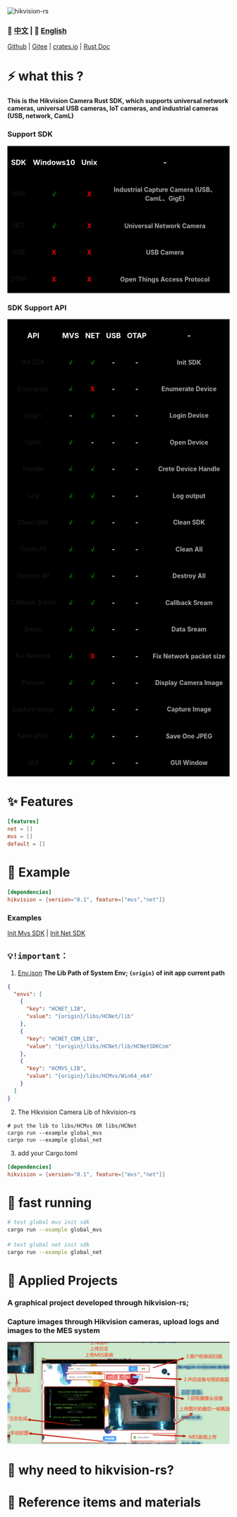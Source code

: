 <img src="public/ico/white_64x64.ico" alt="hikvision-rs"/>

### 📄 [中文](docs/README.zh.md)  | 📄  [English](README.md)
[Github](https://github.com/EternalNight996/hikvision-rs) | [Gitee](https://gitee.com/eternalnight996/hikvision-rs) | [crates.io](https://crates.io/crates/hikvision) | [Rust Doc](https://docs.rs/hikvision/0.1.6/hikvision/)

# ⚡ what this ?
**This is the Hikvision Camera Rust SDK, which supports universal network cameras, universal USB cameras, IoT cameras, and industrial cameras (USB, network, CamL)**

### Support SDK
<table style="background:#000">
  <tr>
    <th><h3 style="color:#fff"><center>SDK</center></h3></th>
    <th><h3 style="color:#fff"><center>Windows10</center></h3></th>
    <th><h3 style="color:#fff"><center>Unix</center></h3></th>
    <th><h3 style="color:#fff"><center>-</center></h3></th>
  </tr>
  <tr>
    <td><center>MVS</center></td>
    <td><h4 style="color:green"><center>√</center></h4></td>
    <td><h4 style="color:red"><center>X</center></h4></td>
    <td><h4 style="color:#aaa"><center>Industrial Capture Camera (USB、CamL、GigE)</center></h4></td>
  </tr>
  <tr>
    <td><center>NET</center></td>
    <td><h4 style="color:green"><center>√</center></h4></td>
    <td><h4 style="color:red"><center>X</center></h4></td>
    <td><h4 style="color:#aaa"><center>Universal Network Camera</center></h4></td>
  </tr>
  <tr>
      <td><center>USB</center></td>
      <td><h4 style="color:red"><center>X</center></h4></td>
      <td><h4 style="color:red"><center>X</center></h4></td>
      <td><h4 style="color:#aaa"><center>USB Camera</center></h4></td>
  </tr>
  <tr>
      <td><center>OTAP</center></td>
      <td><h4 style="color:red"><center>X</center></h4></td>
      <td><h4 style="color:red"><center>X</center></h4></td>
      <td><h4 style="color:#aaa"><center>Open Things Access Protocol</center></h4></td>
  </tr>
</table>

### SDK Support API
<table style="background:#000">
  <tr>
    <th><h3 style="color:#fff"><center>API</center></h3></th>
    <th><h3 style="color:#fff"><center>MVS</center></h3></th>
    <th><h3 style="color:#fff"><center>NET</center></h3></th>
    <th><h3 style="color:#fff"><center>USB</center></h3></th>
    <th><h3 style="color:#fff"><center>OTAP</center></h3></th>
    <th><h3 style="color:#fff"><center>-</center></h3></th>
  </tr>
  <tr>
    <td><center>Init SDK</center></td>
    <td><h4 style="color:green"><center>√</center></h4></td>
    <td><h4 style="color:green"><center>√</center></h4></td>
    <td><h4 style="color:white"><center>-</center></h4></td>
    <td><h4 style="color:white"><center>-</center></h4></td>
    <td><h4 style="color:#aaa"><center>Init SDK</center></h4></td>
  </tr>
  <tr>
    <td><center>Enumerate</center></td>
    <td><h4 style="color:green"><center>√</center></h4></td>
    <td><h4 style="color:red"><center>X</center></h4></td>
    <td><h4 style="color:white"><center>-</center></h4></td>
    <td><h4 style="color:white"><center>-</center></h4></td>
    <td><h4 style="color:#aaa"><center>Enumerate Device</center></h4></td>
  </tr>
  <tr>
    <td><center>Login</center></td>
    <td><h4 style="color:white"><center>-</center></h4></td>
    <td><h4 style="color:green"><center>√</center></h4></td>
    <td><h4 style="color:white"><center>-</center></h4></td>
    <td><h4 style="color:white"><center>-</center></h4></td>
    <td><h4 style="color:#aaa"><center>Login Device</center></h4></td>
  </tr>
  <tr>
    <td><center>Open</center></td>
    <td><h4 style="color:green"><center>√</center></h4></td>
    <td><h4 style="color:white"><center>-</center></h4></td>
    <td><h4 style="color:white"><center>-</center></h4></td>
    <td><h4 style="color:white"><center>-</center></h4></td>
    <td><h4 style="color:#aaa"><center>Open Device</center></h4></td>
  </tr>
  <tr>
    <td><center>Handle</center></td>
    <td><h4 style="color:green"><center>√</center></h4></td>
    <td><h4 style="color:green"><center>√</center></h4></td>
    <td><h4 style="color:white"><center>-</center></h4></td>
    <td><h4 style="color:white"><center>-</center></h4></td>
    <td><h4 style="color:#aaa"><center>Crete Device Handle</center></h4></td>
  </tr>
  <tr>
    <td><center>Log</center></td>
    <td><h4 style="color:green"><center>√</center></h4></td>
    <td><h4 style="color:green"><center>√</center></h4></td>
    <td><h4 style="color:white"><center>-</center></h4></td>
    <td><h4 style="color:white"><center>-</center></h4></td>
    <td><h4 style="color:#aaa"><center>Log output</center></h4></td>
  </tr>
  <tr>
    <td><center>Clean SDK</center></td>
    <td><h4 style="color:green"><center>√</center></h4></td>
    <td><h4 style="color:green"><center>√</center></h4></td>
    <td><h4 style="color:white"><center>-</center></h4></td>
    <td><h4 style="color:white"><center>-</center></h4></td>
    <td><h4 style="color:#aaa"><center>Clean SDK</center></h4></td>
  </tr>
  <tr>
    <td><center>Clean All</center></td>
    <td><h4 style="color:green"><center>√</center></h4></td>
    <td><h4 style="color:green"><center>√</center></h4></td>
    <td><h4 style="color:white"><center>-</center></h4></td>
    <td><h4 style="color:white"><center>-</center></h4></td>
    <td><h4 style="color:#aaa"><center>Clean All</center></h4></td>
  </tr>
  <tr>
    <td><center>Destroy All</center></td>
    <td><h4 style="color:green"><center>√</center></h4></td>
    <td><h4 style="color:green"><center>√</center></h4></td>
    <td><h4 style="color:white"><center>-</center></h4></td>
    <td><h4 style="color:white"><center>-</center></h4></td>
    <td><h4 style="color:#aaa"><center>Destroy All</center></h4></td>
  </tr>
  <tr>
    <td><center>Callback Sream</center></td>
    <td><h4 style="color:green"><center>√</center></h4></td>
    <td><h4 style="color:green"><center>√</center></h4></td>
    <td><h4 style="color:white"><center>-</center></h4></td>
    <td><h4 style="color:white"><center>-</center></h4></td>
    <td><h4 style="color:#aaa"><center>Callback Sream</center></h4></td>
  </tr>
  <tr>
    <td><center>Sream</center></td>
    <td><h4 style="color:green"><center>√</center></h4></td>
    <td><h4 style="color:green"><center>√</center></h4></td>
    <td><h4 style="color:white"><center>-</center></h4></td>
    <td><h4 style="color:white"><center>-</center></h4></td>
    <td><h4 style="color:#aaa"><center>Data Sream</center></h4></td>
  </tr>
  <tr>
    <td><center>Fix Network</center></td>
    <td><h4 style="color:green"><center>√</center></h4></td>
    <td><h4 style="color:red"><center>X</center></h4></td>
    <td><h4 style="color:white"><center>-</center></h4></td>
    <td><h4 style="color:white"><center>-</center></h4></td>
    <td><h4 style="color:#aaa"><center>Fix Network packet size</center></h4></td>
  </tr>
  <tr>
    <td><center>Preview</center></td>
    <td><h4 style="color:green"><center>√</center></h4></td>
    <td><h4 style="color:green"><center>√</center></h4></td>
    <td><h4 style="color:white"><center>-</center></h4></td>
    <td><h4 style="color:white"><center>-</center></h4></td>
    <td><h4 style="color:#aaa"><center>Display Camera Image</center></h4></td>
  </tr>
  <tr>
    <td><center>Capture Image</center></td>
    <td><h4 style="color:green"><center>√</center></h4></td>
    <td><h4 style="color:green"><center>√</center></h4></td>
    <td><h4 style="color:white"><center>-</center></h4></td>
    <td><h4 style="color:white"><center>-</center></h4></td>
    <td><h4 style="color:#aaa"><center>Capture Image</center></h4></td>
  </tr>
  </tr>
  <tr>
    <td><center>Save JPEG</center></td>
    <td><h4 style="color:green"><center>√</center></h4></td>
    <td><h4 style="color:green"><center>√</center></h4></td>
    <td><h4 style="color:white"><center>-</center></h4></td>
    <td><h4 style="color:white"><center>-</center></h4></td>
    <td><h4 style="color:#aaa"><center>Save One JPEG</center></h4></td>
  </tr>
  <tr>
    <td><center>GUI</center></td>
    <td><h4 style="color:green"><center>√</center></h4></td>
    <td><h4 style="color:green"><center>√</center></h4></td>
    <td><h4 style="color:white"><center>-</center></h4></td>
    <td><h4 style="color:white"><center>-</center></h4></td>
    <td><h4 style="color:#aaa"><center>GUI Window</center></h4></td>
  </tr>
</table>

# ✨ Features
```toml
[features]
net = []
mvs = []
default = []
```

# 📖 Example
```toml
[dependencies]
hikvision = {version="0.1", feature=["mvs","net"]}
```

### Examples
[Init Mvs SDK](examples/global_mvs.rs) | [Init Net SDK](examples/global_net.rs) 


## `💡!important：`
1. [Env.json](Examples/Env.json) **The Lib Path of System Env; `{origin}` of init app current path**
```json
{
  "envs": [
    {
      "key": "HCNET_LIB",
      "value": "{origin}/libs/HCNet/lib"
    },
    {
      "key": "HCNET_COM_LIB",
      "value": "{origin}/libs/HCNet/lib/HCNetSDKCom"
    },
    {
      "key": "HCMVS_LIB",
      "value": "{origin}/libs/HCMvs/Win64_x64"
    }
  ]
}
```
2. The Hikvision Camera Lib of hikvision-rs
```
# put the lib to libs/HCMvs OR libs/HCNet 
cargo run --example global_mvs
cargo run --example global_net
```
3. add your Cargo.toml 
```toml
[dependencies]
hikvision = {version="0.1", feature=["mvs","net"]}
```

# 🚀 fast running
```sh
# test global mvs init sdk
cargo run --example global_mvs

# test global net init sdk
cargo run --example global_net
```

# 🦊 Applied Projects
### A graphical project developed through hikvision-rs;
### Capture images through Hikvision cameras, upload logs and images to the MES system
![test](./public/png/1.png)

# 🔭 why need to hikvision-rs?
<!-- At first, I wanted to complete a cross network scanning project to help me complete some work. I referred to many open source projects, but these projects have some defects that do not meet my needs, so I have e-libscanner.
(process host and port scanning, and support domain name resolution, route tracking, fingerprint scanning, service scanning, asynchronous scanning, scalability and more)
The bottom layer is by calling [npcap]（ https://nmap.org/npcap/ ）And [WinPcap]（ https://www.winpcap.org/ ）Packet capture service;
The service API is [libpnet]（ https://github.com/libpnet/libpnet ); -->

# 🙋 Reference items and materials
<!-- ✨ [RustScan] https://github.com/RustScan/RustScan : Rustlike nmapscan
✨ [netscan] https://github.com/shellrow/netscan : Rust Network Scanner
✨ [libpnet](libpnet) https://github.com/libpnet/libpnet ● The background base of the interplatform network - mainly using captivity services ([npcap]) https://nmap.org/npcap/ with [WinPcap]( https://www.winpcap.org/ ) -->